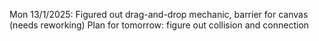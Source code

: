 Mon 13/1/2025: 
Figured out drag-and-drop mechanic, barrier for canvas (needs reworking)
Plan for tomorrow: figure out collision and connection

